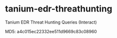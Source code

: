 # tanium-edr-threathunting
Tanium EDR Threat Hunting Queries (Interact)

MD5: a4c015ec22332ee511d9669c83c08960
